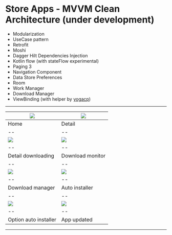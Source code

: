 # Store Apps - MVVM Clean Architecture (under development)

- Modularization
- UseCase pattern
- Retrofit
- Moshi
- Dagger Hilt Dependencies Injection
- Kotlin flow (with stateFlow experimental)
- Paging 3
- Navigation Component
- Data Store Preferences
- Room
- Work Manager
- Download Manager
- ViewBinding (with helper by [yogacp](https://github.com/yogacp/android-viewbinding))

---
|![](https://raw.githubusercontent.com/utsmannn/store-apps-mvvm-clean-architecture/master/images/home.png)|![](https://raw.githubusercontent.com/utsmannn/store-apps-mvvm-clean-architecture/master/images/detail.png)|
|--|--|
|Home|Detail|
|--|--|
|![](https://raw.githubusercontent.com/utsmannn/store-apps-mvvm-clean-architecture/master/images/detail_download.png)|![](https://raw.githubusercontent.com/utsmannn/store-apps-mvvm-clean-architecture/master/images/download_monitor.png)|
|--|--|
|Detail downloading|Download monitor|
|--|--|
|![](https://raw.githubusercontent.com/utsmannn/store-apps-mvvm-clean-architecture/master/images/download_manager.png)|![](https://raw.githubusercontent.com/utsmannn/store-apps-mvvm-clean-architecture/master/images/installer.png)|
|--|--|
|Download manager|Auto installer|
|--|--|
|![](https://raw.githubusercontent.com/utsmannn/store-apps-mvvm-clean-architecture/master/images/options_installer.png)|![](https://raw.githubusercontent.com/utsmannn/store-apps-mvvm-clean-architecture/master/images/updated.png)|
|--|--|
|Option auto installer|App updated|

---

